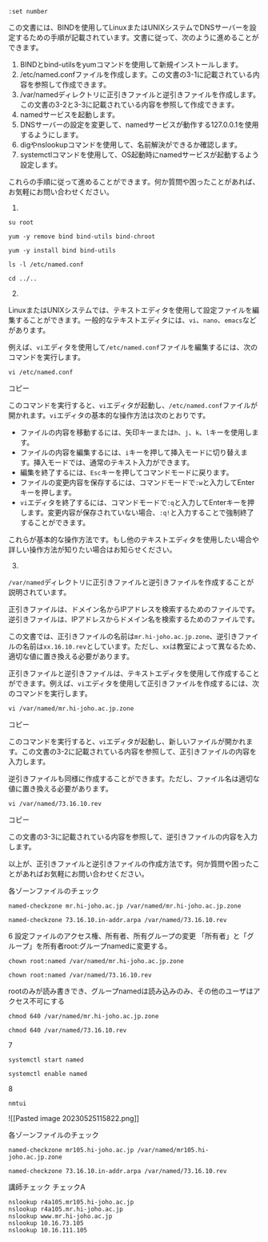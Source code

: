 ```
:set number
```

この文書には、BINDを使用してLinuxまたはUNIXシステムでDNSサーバーを設定するための手順が記載されています。文書に従って、次のように進めることができます。

1.  BINDとbind-utilsをyumコマンドを使用して新規インストールします。
2.  /etc/named.confファイルを作成します。この文書の3-1に記載されている内容を参照して作成できます。
3.  /var/namedディレクトリに正引きファイルと逆引きファイルを作成します。この文書の3-2と3-3に記載されている内容を参照して作成できます。
4.  namedサービスを起動します。
5.  DNSサーバーの設定を変更して、namedサービスが動作する127.0.0.1を使用するようにします。
6.  digやnslookupコマンドを使用して、名前解決ができるか確認します。
7.  systemctlコマンドを使用して、OS起動時にnamedサービスが起動するよう設定します。

これらの手順に従って進めることができます。何か質問や困ったことがあれば、お気軽にお問い合わせください。


1.
```
su root
```
```
yum -y remove bind bind-utils bind-chroot
```
```
yum -y install bind bind-utils
```
```
ls -l /etc/named.conf
```
```
cd ../..
```

2.
LinuxまたはUNIXシステムでは、テキストエディタを使用して設定ファイルを編集することができます。一般的なテキストエディタには、`vi`、`nano`、`emacs`などがあります。

例えば、`vi`エディタを使用して`/etc/named.conf`ファイルを編集するには、次のコマンドを実行します。

```
vi /etc/named.conf
```


コピー

このコマンドを実行すると、`vi`エディタが起動し、`/etc/named.conf`ファイルが開かれます。`vi`エディタの基本的な操作方法は次のとおりです。

-   ファイルの内容を移動するには、矢印キーまたは`h`、`j`、`k`、`l`キーを使用します。
-   ファイルの内容を編集するには、`i`キーを押して挿入モードに切り替えます。挿入モードでは、通常のテキスト入力ができます。
-   編集を終了するには、`Esc`キーを押してコマンドモードに戻ります。
-   ファイルの変更内容を保存するには、コマンドモードで`:w`と入力してEnterキーを押します。
-   `vi`エディタを終了するには、コマンドモードで`:q`と入力してEnterキーを押します。変更内容が保存されていない場合、`:q!`と入力することで強制終了することができます。

これらが基本的な操作方法です。もし他のテキストエディタを使用したい場合や詳しい操作方法が知りたい場合はお知らせください。



3.
`/var/named`ディレクトリに正引きファイルと逆引きファイルを作成することが説明されています。

正引きファイルは、ドメイン名からIPアドレスを検索するためのファイルです。逆引きファイルは、IPアドレスからドメイン名を検索するためのファイルです。

この文書では、正引きファイルの名前は`mr.hi-joho.ac.jp.zone`、逆引きファイルの名前は`xx.16.10.rev`としています。ただし、`xx`は教室によって異なるため、適切な値に置き換える必要があります。

正引きファイルと逆引きファイルは、テキストエディタを使用して作成することができます。例えば、`vi`エディタを使用して正引きファイルを作成するには、次のコマンドを実行します。

```
vi /var/named/mr.hi-joho.ac.jp.zone
```

コピー

このコマンドを実行すると、`vi`エディタが起動し、新しいファイルが開かれます。この文書の3-2に記載されている内容を参照して、正引きファイルの内容を入力します。

逆引きファイルも同様に作成することができます。ただし、ファイル名は適切な値に置き換える必要があります。

```
vi /var/named/73.16.10.rev
```

コピー

この文書の3-3に記載されている内容を参照して、逆引きファイルの内容を入力します。

以上が、正引きファイルと逆引きファイルの作成方法です。何か質問や困ったことがあればお気軽にお問い合わせください。

各ゾーンファイルのチェック
```
named-checkzone mr.hi-joho.ac.jp /var/named/mr.hi-joho.ac.jp.zone
```

```
named-checkzone 73.16.10.in-addr.arpa /var/named/73.16.10.rev
```

6 設定ファイルのアクセス権、所有者、所有グループの変更
「所有者」と「グループ」を所有者root:グループnamedに変更する。
```
chown root:named /var/named/mr.hi-joho.ac.jp.zone
```
```
chown root:named /var/named/73.16.10.rev
```
rootのみが読み書きでき、グループnamedは読み込みのみ、その他のユーザはアクセス不可にする
```
chmod 640 /var/named/mr.hi-joho.ac.jp.zone
```
```
chmod 640 /var/named/73.16.10.rev
```

7
```
systemctl start named
```
```
systemctl enable named
```

8
```
nmtui
```
![[Pasted image 20230525115822.png]]

各ゾーンファイルのチェック
```
named-checkzone mr105.hi-joho.ac.jp /var/named/mr105.hi-joho.ac.jp.zone
```

```
named-checkzone 73.16.10.in-addr.arpa /var/named/73.16.10.rev
```

講師チェック
チェックA
```
nslookup r4a105.mr105.hi-joho.ac.jp
nslookup r4a105.mr.hi-joho.ac.jp
nslookup www.mr.hi-joho.ac.jp
nslookup 10.16.73.105
nslookup 10.16.111.105
```